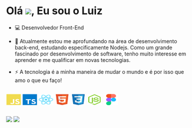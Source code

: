 <h1 align="left">Olá <img src="https://raw.githubusercontent.com/kaueMarques/kaueMarques/master/hi.gif" height="30px">, Eu sou o Luiz</h1>

- 💻 Desenvolvedor Front-End

- 🔭 Atualmente estou me aprofundando na área de desenvolvimento back-end, estudando especificamente Nodejs. Como um grande fascinado por desenvolvimento de software, tenho muito interesse em aprender e me qualificar em novas tecnologias.

- ⚡ A tecnologia é a minha maneira de mudar o mundo e é por isso que amo o que eu faço!

##

<div align="left">
<!--   <a href="https://github.com/luizguilherme4">
  <img height="180em" src="https://github-readme-stats.vercel.app/api?username=luizguilherme4&show_icons=true&theme=dracula&include_all_commits=true&count_private=true"/>
</div>
<div style="display: inline_block"><br> -->
  <img align="center" alt="Javascript logotipo" height="30" width="40" src="https://raw.githubusercontent.com/devicons/devicon/master/icons/javascript/javascript-plain.svg">
  <img align="center" alt="Typescript logotipo" height="30" width="40" src="https://raw.githubusercontent.com/devicons/devicon/master/icons/typescript/typescript-plain.svg">
  <img align="center" alt="React logotipo" height="30" width="40" src="https://raw.githubusercontent.com/devicons/devicon/master/icons/react/react-original.svg">
  <img align="center" alt="HTML logotipo" height="30" width="40" src="https://raw.githubusercontent.com/devicons/devicon/master/icons/html5/html5-original.svg">
  <img align="center" alt="CSS logotipo" height="30" width="40" src="https://raw.githubusercontent.com/devicons/devicon/master/icons/css3/css3-original.svg">
  <img align="center" alt="Nodejs logotipo" height="30" width="40" src="https://raw.githubusercontent.com/devicons/devicon/master/icons/nodejs/nodejs-original.svg">
  <img align="center" alt="Figma logotipo" height="30" width="40" src="https://raw.githubusercontent.com/devicons/devicon/master/icons/figma/figma-original.svg">
</div>
  
  ##
 
 
<div> 
  <a href="https://www.linkedin.com/in/luiz-guilherme-474b85145/" target="_blank"><img src="https://img.shields.io/badge/-LinkedIn-%230077B5?style=for-the-badge&logo=linkedin&logoColor=white" target="_blank"></a> 
  <a href="https://portfolio-luizguilherme4.vercel.app/" target="_blank"><img src="https://img.shields.io/badge/-Portfólio-%230077B5?style=for-the-badge&logo=portfolio&logoColor=white" target="_blank"></a> 
</div>
